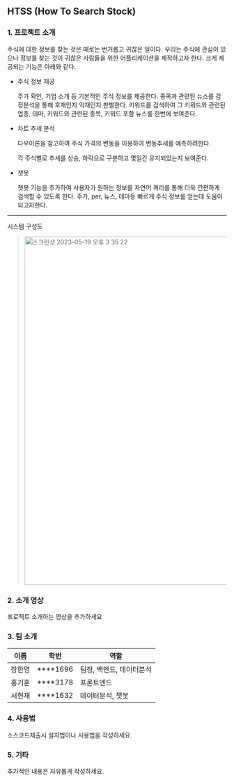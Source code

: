 ## HTSS (How To Search Stock)

### 1. 프로젝트 소개

주식에 대한 정보를 찾는 것은 때로는 번거롭고 귀찮은 일이다. 우리는 주식에 관심이 있으나 정보를 찾는 것이 귀찮은 사람들을 위한 어플리케이션을 제작하고자 한다. 크게 제공되는 기능은 아래와 같다.

- 주식 정보 제공

  주가 확인, 기업 소개 등 기본적인 주식 정보를 제공한다.
  종목과 관련된 뉴스를 감정분석을 통해 호재인지 악재인지 판별한다.
  키워드를 검색하여 그 키워드와 관련된 업종, 테마, 키워드와 관련된 종목, 키워드 포함 뉴스를 한번에 보여준다.

- 차트 추세 분석

  다우이론을 참고하여 주식 가격의 변동을 이용하여 변동추세를 예측하려한다. 

  각 주식별로 추세를 상승, 하락으로 구분하고 몇일간 유지되었는지 보여준다.

- 챗봇

  챗봇 기능을 추가하여 사용자가 원하는 정보를 자연어 쿼리를 통해 더욱 간편하게 검색할 수 있도록 한다. 
  주가, per, 뉴스, 테마등 빠르게 주식 정보를 얻는데 도움이 되고자한다. 

---

시스템 구성도 

> <img alt="스크린샷 2023-05-19 오후 3 35 22" width="800" src="https://user-images.githubusercontent.com/28581494/239457383-abf7b783-5aea-41a7-a2d6-0063d069528e.png">



### 2. 소개 영상

프로젝트 소개하는 영상을 추가하세요

### 3. 팀 소개

| 이름 | 학번 | 역할 |
| --- | --- | --- |
| 장한영 | ****1696 | 팀장, 백엔드, 데이터분석 |
| 홍기훈 | ****3178 | 프론트엔드  |
| 서현재 | ****1632 | 데이터분석, 챗봇 |

### 4. 사용법

소스코드제출시 설치법이나 사용법을 작성하세요.

### 5. 기타

추가적인 내용은 자유롭게 작성하세요.
